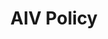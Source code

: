 ---
title: AIV Policy
nav_order: 10
parent: Syllabus
is_anchor_child: true
anchor_url: aiv_policy
---